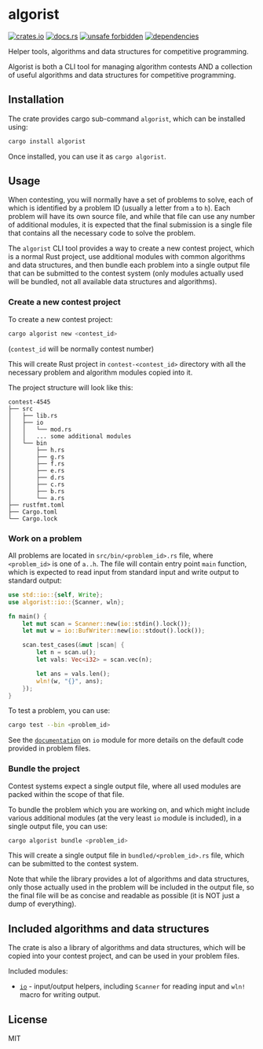 # algorist

[![crates.io](https://img.shields.io/crates/d/algorist.svg)](https://crates.io/crates/algorist)
[![docs.rs](https://docs.rs/algorist/badge.svg)](https://docs.rs/algorist)
[![unsafe forbidden](https://img.shields.io/badge/unsafe-forbidden-success.svg)](https://github.com/rust-secure-code/safety-dance/)
[![dependencies](https://deps.rs/repo/github/farazdagi/algorist/status.svg)](https://deps.rs/repo/github/farazdagi/algorist)

Helper tools, algorithms and data structures for competitive programming.

Algorist is both a CLI tool for managing algorithm contests AND a collection of useful algorithms
and data structures for competitive programming.

## Installation

The crate provides cargo sub-command `algorist`, which can be installed using:

``` bash
cargo install algorist
```

Once installed, you can use it as `cargo algorist`.

## Usage

When contesting, you will normally have a set of problems to solve, each of which is identified by a
problem ID (usually a letter from `a` to `h`). Each problem will have its own source file, and while
that file can use any number of additional modules, it is expected that the final submission is a
single file that contains all the necessary code to solve the problem.

The `algorist` CLI tool provides a way to create a new contest project, which is a normal Rust
project, use additional modules with common algorithms and data structures, and then bundle each
problem into a single output file that can be submitted to the contest system (only modules actually
used will be bundled, not all available data structures and algorithms).

### Create a new contest project

To create a new contest project:

``` bash
cargo algorist new <contest_id>
```

(`contest_id` will be normally contest number)

This will create Rust project in `contest-<contest_id>` directory with all the necessary problem and
algorithm modules copied into it.

The project structure will look like this:

``` text
contest-4545
├── src
│   ├── lib.rs
│   ├── io
│   │   └── mod.rs
│   │   ... some additional modules
│   └── bin
│       ├── h.rs
│       ├── g.rs
│       ├── f.rs
│       ├── e.rs
│       ├── d.rs
│       ├── c.rs
│       ├── b.rs
│       └── a.rs
├── rustfmt.toml
├── Cargo.toml
└── Cargo.lock

```

### Work on a problem

All problems are located in `src/bin/<problem_id>.rs` file, where `<problem_id>` is one of `a..h`.
The file will contain entry point `main` function, which is expected to read input from standard
input and write output to standard output:

``` rust
use std::io::{self, Write};
use algorist::io::{Scanner, wln};

fn main() {
    let mut scan = Scanner::new(io::stdin().lock());
    let mut w = io::BufWriter::new(io::stdout().lock());

    scan.test_cases(&mut |scan| {
        let n = scan.u();
        let vals: Vec<i32> = scan.vec(n);

        let ans = vals.len();
        wln!(w, "{}", ans);
    });
}

```

To test a problem, you can use:

``` bash
cargo test --bin <problem_id>
```

See the [`documentation`](https://docs.rs/algorist/latest/algorist/io/) on `io` module for more
details on the default code provided in problem files.

### Bundle the project

Contest systems expect a single output file, where all used modules are packed within the scope of
that file.

To bundle the problem which you are working on, and which might include various additional modules
(at the very least `io` module is included), in a single output file, you can use:

``` bash
cargo algorist bundle <problem_id>
```

This will create a single output file in `bundled/<problem_id>.rs` file, which can be submitted to
the contest system.

Note that while the library provides a lot of algorithms and data structures, only those actually
used in the problem will be included in the output file, so the final file will be as concise and
readable as possible (it is NOT just a dump of everything).

## Included algorithms and data structures

The crate is also a library of algorithms and data structures, which will be copied into your
contest project, and can be used in your problem files.

Included modules:

- [`io`](https://docs.rs/algorist/latest/algorist/io/) - input/output helpers, including `Scanner`
  for reading input and `wln!` macro for writing output.

## License

MIT
